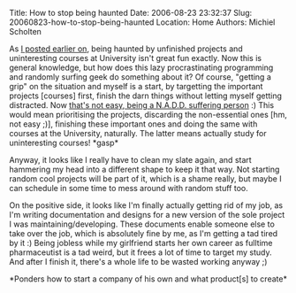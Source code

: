 Title: How to stop being haunted
Date: 2006-08-23 23:32:37
Slug: 20060823-how-to-stop-being-haunted
Location: Home
Authors: Michiel Scholten

<p>As <a href="http://aquariusoft.org/~mbscholt/index.php?rantid=444">I posted earlier on</a>, being haunted by unfinished projects and uninteresting courses at University isn't great fun exactly. Now this is general knowledge, but how does this lazy procrastinating programming and randomly surfing geek do something about it? Of course, "getting a grip" on the situation and myself is a start, by targetting the important projects [courses] first, finish the darn things without letting myself getting distracted. Now <a href="http://aquariusoft.org/~mbscholt/index.php?rantid=106">that's not easy, being a N.A.D.D. suffering person</a> :) This would mean prioritising the projects, discarding the non-essential ones [hm, not easy ;)], finishing these important ones and doing the same with courses at the University, naturally. The latter means actually study for uninteresting courses! *gasp*</p>

<p>Anyway, it looks like I really have to clean my slate again, and start hammering my head into a different shape to keep it that way. Not starting random cool projects will be part of it, which is a shame really, but maybe I can schedule in some time to mess around with random stuff too.</p>

<p>On the positive side, it looks like I'm finally actually getting rid of my job, as I'm writing documentation and designs for a new version of the sole project I was maintaining/developing. These documents enable someone else to take over the job, which is absolutely fine by me, as I'm getting a tad tired by it :) Being jobless while my girlfriend starts her own career as fulltime pharmaceutist is a tad weird, but it frees a lot of time to target my study. And after I finish it, there's a whole life to be wasted working anyway ;)</p>

<p>*Ponders how to start a company of his own and what product[s] to create*</p>